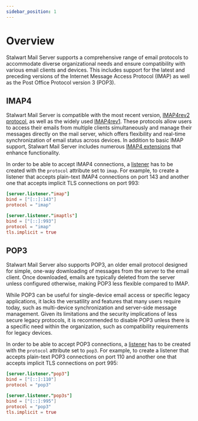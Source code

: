 ```yaml
---
sidebar_position: 1
---
```


# Overview

Stalwart Mail Server supports a comprehensive range of email protocols to accommodate diverse organizational needs and ensure compatibility with various email clients and devices. This includes support for the latest and preceding versions of the Internet Message Access Protocol (IMAP) as well as the Post Office Protocol version 3 (POP3).

## IMAP4

Stalwart Mail Server is compatible with the most recent version, [IMAP4rev2 protocol](https://www.rfc-editor.org/rfc/rfc9051.html), as well as the widely used [IMAP4rev1](https://www.rfc-editor.org/rfc/rfc3501). These protocols allow users to access their emails from multiple clients simultaneously and manage their messages directly on the mail server, which offers flexibility and real-time synchronization of email status across devices. In addition to basic IMAP support, Stalwart Mail Server includes numerous [IMAP4 extensions](/docs/development/rfcs#imap4-and-extensions) that enhance functionality.

In order to be able to accept IMAP4 connections, a [listener](/docs/server/listener) has to be created with the `protocol` attribute set to `imap`. For example, to create a listener that accepts plain-text IMAP4 connections on port 143 and another one that accepts implicit TLS connections on port 993:

```toml
[server.listener."imap"]
bind = ["[::]:143"]
protocol = "imap"

[server.listener."imaptls"]
bind = ["[::]:993"]
protocol = "imap"
tls.implicit = true
```

## POP3

Stalwart Mail Server also supports POP3, an older email protocol designed for simple, one-way downloading of messages from the server to the email client. Once downloaded, emails are typically deleted from the server unless configured otherwise, making POP3 less flexible compared to IMAP.

While POP3 can be useful for single-device email access or specific legacy applications, it lacks the versatility and features that many users require today, such as multi-device synchronization and server-side message management. Given its limitations and the security implications of less secure legacy protocols, it is recommended to disable POP3 unless there is a specific need within the organization, such as compatibility requirements for legacy devices.

In order to be able to accept POP3 connections, a [listener](/docs/server/listener) has to be created with the `protocol` attribute set to `pop3`. For example, to create a listener that accepts plain-text POP3 connections on port 110 and another one that accepts implicit TLS connections on port 995:

```toml
[server.listener."pop3"]
bind = ["[::]:110"]
protocol = "pop3"

[server.listener."pop3s"]
bind = ["[::]:995"]
protocol = "pop3"
tls.implicit = true
```
